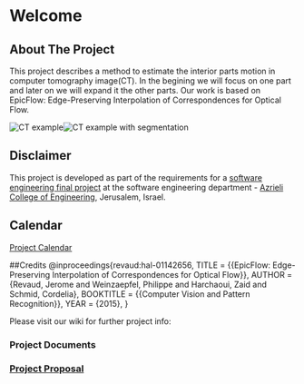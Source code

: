 # Welcome

## About The Project
This project describes a  method to estimate the interior parts motion in computer tomography image(CT).
In the begining we will focus on one part and later on we will expand it the other parts.
Our work is based on EpicFlow: Edge-Preserving Interpolation of Correspondences for Optical Flow. 

![CT example](https://github.com/shon-otmazgin/Optical-Flow-on-CT-images/blob/master/Project%20images/ct_exmple.png)![CT example with segmentation](https://github.com/shon-otmazgin/Optical-Flow-on-CT-images/blob/master/Project%20images/ct_exmple_with_segmentarion.png)

## Disclaimer
This project is developed as part of the requirements for a [software engineering final project](http://projects.jce.ac.il/moodle/login/index.php) at the software engineering department - [Azrieli College of Engineering](http://www.jce.ac.il/), Jerusalem, Israel.

## Calendar
[Project Calendar](https://calendar.google.com/calendar/embed?src=jdg4vvngq84llmrqm994it5ceo%40group.calendar.google.com&ctz=Asia/Jerusalem)

##Credits
@inproceedings{revaud:hal-01142656,
  TITLE = {{EpicFlow: Edge-Preserving Interpolation of Correspondences for Optical Flow}},
  AUTHOR = {Revaud, Jerome and Weinzaepfel, Philippe and Harchaoui, Zaid and Schmid, Cordelia},
  BOOKTITLE = {{Computer Vision and Pattern Recognition}},
  YEAR = {2015},
}

Please visit our wiki for further project info: 

### Project Documents

### [Project Proposal](https://github.com/shon-otmazgin/Optical-Flow-on-CT-images/blob/master/Project%20documentation/Project%20Proposal.docx)
